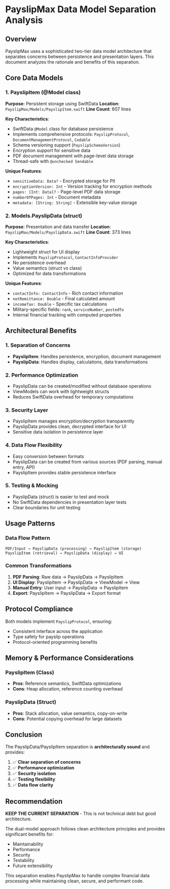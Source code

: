 # PayslipMax Data Model Separation Analysis

## Overview
PayslipMax uses a sophisticated two-tier data model architecture that separates concerns between persistence and presentation layers. This document analyzes the rationale and benefits of this separation.

## Core Data Models

### 1. PayslipItem (@Model class)
**Purpose**: Persistent storage using SwiftData
**Location**: `PayslipMax/Models/PayslipItem.swift`
**Line Count**: 607 lines

**Key Characteristics**:
- SwiftData `@Model` class for database persistence
- Implements comprehensive protocols: `PayslipProtocol`, `DocumentManagementProtocol`, `Codable`
- Schema versioning support (`PayslipSchemaVersion`)
- Encryption support for sensitive data
- PDF document management with page-level data storage
- Thread-safe with `@unchecked Sendable`

**Unique Features**:
- `sensitiveData: Data?` - Encrypted storage for PII
- `encryptionVersion: Int` - Version tracking for encryption methods
- `pages: [Int: Data]?` - Page-level PDF data storage
- `numberOfPages: Int` - Document metadata
- `metadata: [String: String]` - Extensible key-value storage

### 2. Models.PayslipData (struct)
**Purpose**: Presentation and data transfer
**Location**: `PayslipMax/Models/PayslipData.swift`
**Line Count**: 373 lines

**Key Characteristics**:
- Lightweight struct for UI display
- Implements `PayslipProtocol`, `ContactInfoProvider`
- No persistence overhead
- Value semantics (struct vs class)
- Optimized for data transformations

**Unique Features**:
- `contactInfo: ContactInfo` - Rich contact information
- `netRemittance: Double` - Final calculated amount
- `incomeTax: Double` - Specific tax calculations
- Military-specific fields: `rank`, `serviceNumber`, `postedTo`
- Internal financial tracking with computed properties

## Architectural Benefits

### 1. **Separation of Concerns**
- **PayslipItem**: Handles persistence, encryption, document management
- **PayslipData**: Handles display, calculations, data transformations

### 2. **Performance Optimization**
- PayslipData can be created/modified without database operations
- ViewModels can work with lightweight structs
- Reduces SwiftData overhead for temporary computations

### 3. **Security Layer**
- PayslipItem manages encryption/decryption transparently
- PayslipData provides clean, decrypted interface for UI
- Sensitive data isolation in persistence layer

### 4. **Data Flow Flexibility**
- Easy conversion between formats
- PayslipData can be created from various sources (PDF parsing, manual entry, API)
- PayslipItem provides stable persistence interface

### 5. **Testing & Mocking**
- PayslipData (struct) is easier to test and mock
- No SwiftData dependencies in presentation layer tests
- Clear boundaries for unit testing

## Usage Patterns

### Data Flow Pattern
```
PDF/Input → PayslipData (processing) → PayslipItem (storage)
PayslipItem (retrieval) → PayslipData (display) → UI
```

### Common Transformations
1. **PDF Parsing**: Raw data → PayslipData → PayslipItem
2. **UI Display**: PayslipItem → PayslipData → ViewModel → View
3. **Manual Entry**: User input → PayslipData → PayslipItem
4. **Export**: PayslipItem → PayslipData → Export format

## Protocol Compliance

Both models implement `PayslipProtocol`, ensuring:
- Consistent interface across the application
- Type safety for payslip operations
- Protocol-oriented programming benefits

## Memory & Performance Considerations

### PayslipItem (Class)
- **Pros**: Reference semantics, SwiftData optimizations
- **Cons**: Heap allocation, reference counting overhead

### PayslipData (Struct)
- **Pros**: Stack allocation, value semantics, copy-on-write
- **Cons**: Potential copying overhead for large datasets

## Conclusion

The PayslipData/PayslipItem separation is **architecturally sound** and provides:

1. ✅ **Clear separation of concerns**
2. ✅ **Performance optimization**
3. ✅ **Security isolation**
4. ✅ **Testing flexibility**
5. ✅ **Data flow clarity**

## Recommendation

**KEEP THE CURRENT SEPARATION** - This is not technical debt but good architecture.

The dual-model approach follows clean architecture principles and provides significant benefits for:
- Maintainability
- Performance
- Security
- Testability
- Future extensibility

This separation enables PayslipMax to handle complex financial data processing while maintaining clean, secure, and performant code.
